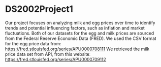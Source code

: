 # DS2002Project1

Our project focuses on analyzing milk and egg prices over time to identify trends and potential influencing factors, such as inflation and market fluctuations. Both of our datasets for the egg and milk prices are sourced from the Federal Reserve Economic Data (FRED). 
We used the CSV format for the egg price data from:
https://fred.stlouisfed.org/series/APU0000708111
We retrieved the milk price data set from API, from this website:
https://fred.stlouisfed.org/series/APU0000709112 

